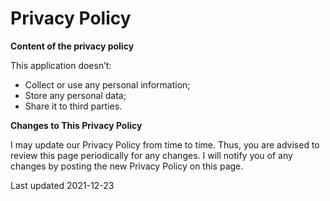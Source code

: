 # Privacy Policy

**Content of the privacy policy**

This application doesn’t:

-   Collect or use any personal information;
-   Store any personal data;
-   Share it to third parties.

**Changes to This Privacy Policy**

I may update our Privacy Policy from time to time. Thus, you are advised to review this page periodically for any changes. I will notify you of any changes by posting the new Privacy Policy on this page.

Last updated 2021-12-23
